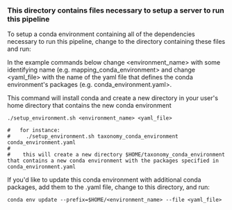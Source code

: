 ### This directory contains files necessary to setup a server to run this pipeline

To setup a conda environment containing all of the dependencies necessary to run this pipeline, change to the directory containing these files and run:

In the example commands below change <environment_name> with some identifying name (e.g. mapping_conda_environment> and change <yaml_file> with the name of the yaml file that defines the conda environment's packages (e.g. conda_environment.yaml>.  

This command will install conda and create a new directory in your user's home directory that contains the new conda environment

```
./setup_environment.sh <environment_name> <yaml_file>

#   for instance:
#     ./setup_environment.sh taxonomy_conda_environment conda_environment.yaml
#   
#    this will create a new directory $HOME/taxonomy_conda_environment that contains a new conda environment with the packages specified in conda_environment.yaml
```

If you'd like to update this conda environment with additional conda packages, add them to the .yaml file, change to this directory, and run:

```
conda env update --prefix=$HOME/<environment_name> --file <yaml_file>
```

